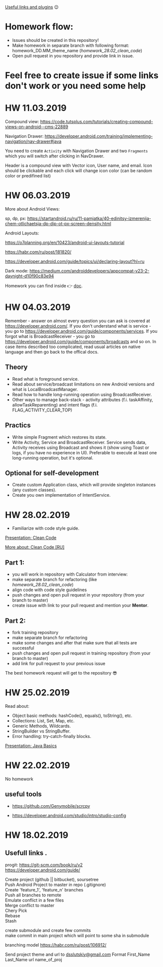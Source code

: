 [Useful links and plugins](/Useful_things.md) 😉

# Homework flow:
* Issues should be created in this repository!
* Make homework in separate branch with following format: homework_DD.MM_theme_name (*homework_28.02_clean_code*)
* Open pull request in you repository and provide link in issue.

# Feel free to create issue if some links don't work or you need some help

# HW 11.03.2019

Compound view:
https://code.tutsplus.com/tutorials/creating-compound-views-on-android--cms-22889

Navigation Drawer:
https://developer.android.com/training/implementing-navigation/nav-drawer#java

You need to create `Activity` with Navigation Drawer and two `Fragments` which you will switch after clicking in NavDrawer.

Header is a compound view with Vector icon, User name, and email. 
Icon should be clickable and each click will change icon color (can be random color or predifined list)

# HW 06.03.2019
More about Android Views: 

sp, dp, px: https://startandroid.ru/ru/11-pamjatka/40-edinitsy-izmerenija-chem-otlichaetsja-dp-dip-ot-px-screen-density.html

Android Layouts:

https://o7planning.org/en/10423/android-ui-layouts-tutorial

https://habr.com/ru/post/181820/

https://developer.android.com/guide/topics/ui/declaring-layout?hl=ru

Dark mode: https://medium.com/androiddevelopers/appcompat-v23-2-daynight-d10f90c83e94

Homework you can find inside 👉 [doc](assets/android_ui.md).

# HW 04.03.2019

Remember - answer on almost every question you can ask is covered at https://developer.android.com/.
If you don't understand what is service - you go to https://developer.android.com/guide/components/services.
If you forgot what is BroadcastReceiver - you go to https://developer.android.com/guide/components/broadcasts and so on.
In case items described too complicated, read usual articles on native language and then go back to the offical docs.

## Theory
- Read what is foreground service.
- Read about service/broadcast limitations on new Android versions and what is LocalBroadcastManager.
- Read how to handle long-running operation using BroadcastReceiver.
- Other ways to manage back-stack - activity attributes (f.i. taskAffinity, allowTaskReparenting) and intent flags (f.i. FLAG_ACTIVITY_CLEAR_TOP)

## Practics
- Write simple Fragment which restores its state.
- Write Activity, Service and BroadcastReceiver. Service sends data, Activity receives using Broadcast and shows it (show using Toast or logs, if you have no experience in UI). Preferable to execute at least one long-running operation, but it's optional.

## Optional for self-development
- Create custom Application class, which will provide singleton instances (any custom classes).
- Create you own implementation of IntentService.

# HW 28.02.2019
- Familiarize with code style guide.

[Presentation: Clean Code](https://docs.google.com/presentation/d/1IS_aoc5RUhsLZKBqJW0JPkKnBpUE7I5fOG6sJkn7rbk/edit?usp=sharing "Clean Code")

[More about: Clean Code [RU]](https://medium.com/clean-code-channel/understanding-clean-code-in-android-3f00301fe16e "Clean Code")


## Part 1:
- you will work in repository with Calculator from interview:  
- make separate branch for refactoring (like *homework_28.02_clean_code*)
- align code with code style guidelines
- push changes and open pull request in your repository (from your branch to master)
- create issue with link to your pull request and mention your **Mentor**.

## Part 2:
- fork training repository
- make separate branch for refactoring
- make some changes and after that make sure that all tests are successful
- push changes and open pull request in training repository (from your branch to master)
- add link for pull request to your previous issue

The best homework request will get to the repository 😎

# HW 25.02.2019
Read about:
- Object basic methods: hashCode(), equals(), toString(), etc.
- Collections: List, Set, Map, etc.
- Generic Methods, Wildcards.
- StringBuilder vs StringBuffer.
- Error handling: try-catch-finally blocks.

[Presentation: Java Basics](https://drive.google.com/file/d/1x-oEkT--PojEBBwFoxIOC5eeb5hZjqUA/view?usp=sharing "Java Basics")

# HW 22.02.2019 

No homework 
## useful tools 
 - https://github.com/Genymobile/scrcpy

 - https://developer.android.com/studio/intro/studio-config

# HW 18.02.2019

## Usefull links . 

progit: https://git-scm.com/book/ru/v2  
https://developer.android.com/guide/  

Create project (github || bitbucket), soursetree  
Push Android Project to master in repo (.gitignore)  
Create 'feature_1', 'feature_n' branches  
Push all branches to remote  
Emulate conflict in a few files  
Merge conflict to master  
Chery Pick  
Rebase  
Stash  

create submodule and create few commits  
make commit in main project which will point to some sha in submodule  

branching model https://habr.com/ru/post/106912/  

Send project theme and url to dsslutskiy@gmail.com
Format
First_Name Last_Name url name_of_proj  
